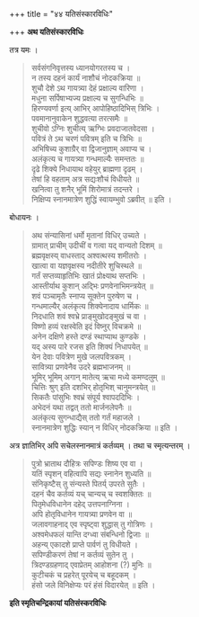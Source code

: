 +++
title = "४४ यतिसंस्कारविधिः"

+++
**अथ यतिसंस्कारविधिः**

तत्र यमः ।

> सर्वसंगनिवृत्तस्य ध्यानयोगरतस्य च ।  
> न तस्य दहनं कार्यं नाशौचं नोदकक्रिया ॥  
> शुचौ देशे ऽथ गायत्र्या देहं प्रक्षाल्य वारिणा ।  
> मधुना सर्पिषाभ्यज्य प्रक्षाल्य च सुगन्धिभिः ॥  
> हिरण्यवर्णा इत्य् आभिर् आपोहिष्ठादिभिस् त्रिभिः ।  
> पवमानानुवाकेन शुद्धवत्या तरत्समैः ॥  
> शुचीवो ऽग्निः शुचीत्य् ऋग्भिः प्रवदाजातवेदसा ।  
> पवित्रं ते ऽथ चरणं पवित्रम् इति च त्रिभिः ॥  
> अभिषिच्य कुशाग्रैर् वा द्विजानुज्ञाम् अवाप्य च ।  
> अलंकृत्य च गायत्र्या गन्धमाल्यैः समन्ततः ॥  
> दृढे शिक्ये निधायाथ वहेयुर् ब्राह्मणा दृढम् ।  
> तेषां हि वहताम् अत्र सद्यःशौचं विधीयते ॥  
> खनित्वा तु शनैर् भूमिं शिरोमात्रं तदन्तरे ।  
> निक्षिप्य स्नानमात्रेण शुद्धिं स्वायम्भुवो ऽब्रवीत् ॥ इति ।

बोधायनः ।

> अथ संन्यासिनां धर्मो मृतानां विधिर् उच्यते ।  
> ग्रामात् प्राचीम् उदीचीं व गत्वा यद् वान्यतो दिशम् ॥  
> ब्रह्मवृक्षस्य् वाधस्ताद् अश्वत्थस्य शमीतरोः ।  
> खात्वा वा यज्ञवृक्षस्य नदीतीरे शुचिस्थले ॥  
> गर्तं सप्तव्याहृतिभिः खातं प्रोक्ष्याथ सप्तभिः ।  
> आस्तीर्याथ कुशान् अद्भिः प्रणवेनाभिमन्त्रयेत् ॥  
> शवं पञ्चामृतैः स्नाप्य सूक्तेन पुरुषेण च ।  
> गन्धमाल्यैर् अलंकृत्य शिक्येनादाय धार्मिकः ॥  
> निदधाति शवं श्वभ्रे प्राङ्मुखोदङ्मुखं च वा ।  
> विष्णो हव्यं रक्षस्वेति इदं विष्नुर् विचक्रमे ॥  
> अनेन दक्षिणे हस्ते दण्डं स्थाप्याथ कुण्डके ।  
> यद् अस्य पारे रजस इति शिक्यं निधापयेत् ॥  
> येन देवाः पवित्रेण मुखे जलपवित्रकम् ।  
> सावित्र्या प्रणवेनैव उदरे ब्रह्मभाजनम् ॥  
> भूमिर् भूमिम् अगान् मातेत्य् ऋचा मध्ये कमण्दलुम् ॥  
> चित्तिः श्रुग् इति दशभिर् होतृभिश् चानुमन्त्रयेत् ॥  
> सिकतैः पांसुभिः श्वभ्रं संपूर्य श्वापददिभिः ।  
> अभेदनं यथा तद्वत् ततो मार्जनलेपनैः ॥  
> अलंकृत्य सुगन्धाद्यैस् ततो गर्तं महाजले ।  
> स्नानमात्रेण शुद्धिः स्यान् न विधिर् नोदकक्रिया ॥ इति ।

अत्र ज्ञातिभिर् अपि सचेलस्नानमात्रं कर्तव्यम् । तथा च स्मृत्यन्तरम् ।

> पुत्रो भ्राताथ दौहित्रः सपिण्डः शिष्य एव वा ।  
> यतिं स्पृशन् वहित्वापि सद्यः स्नानेन शुध्यति ॥  
> संनिकृष्टैस् तु संन्यस्ते पितर्य् उपरते सुतैः ।  
> दहनं चैव कर्तव्यं यच् चान्यच् च स्वशक्तितः ॥  
> पितृमेधविधानेन दहेद् उत्तपनाग्निना ।  
> अपि होतृविधानेन गायत्र्या प्रणवेन वा ॥  
> जलावगाहनाद् एव स्पृष्ट्वा शुद्धास् तु गोत्रिणः ।  
> अश्वमेधफलं यान्ति दग्ध्वा संबन्धिनो द्विजाः ॥  
> अहन्य् एकादशे प्राप्ते पार्वणं तु विधीयते ।  
> सपिण्डीकरणं तेषां न कर्तव्यं सुतेन तु ।  
> त्रिदण्डग्रहणाद् एवाप्रेतम् आहोशना (?) मुनिः ॥  
> कुटीचकं च प्रहरेत् पूरयेच् च बहूदकम् ।  
> हंसो जले विनिक्षेप्यः परं हंसं विदारयेत् ॥ इति ।

**इति स्मृतिचन्द्रिकायां यतिसंस्करविधिः**
